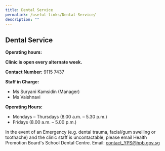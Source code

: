 ```yaml
---
title: Dental Service
permalink: /useful-links/Dental-Service/
description: ""
---
```

## Dental Service



**Operating hours:**

**Clinic is open every alternate week.**

**Contact Number:** 9115 7437

**Staff in Charge:**

*   Ms Suryani Kamsidin (Manager)
*   Ms Vaishnavi

**Operating Hours:**

*   Mondays – Thursdays (8.00 a.m. – 5.30 p.m.)
*   Fridays (8.00 a.m. – 5.00 p.m.)

In the event of an Emergency (e.g. dental trauma, facial/gum swelling or toothache) and the clinic staff is uncontactable, please email Health Promotion Board's School Dental Centre. Email: [contact\_YPS@hpb.gov.sg](mailto:contact_YPS@hpb.gov.sg)